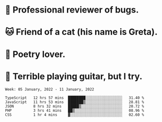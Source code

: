 # 🐛 Professional reviewer of bugs.
# 🐱 Friend of a cat (his name is Greta).
# 📜 Poetry lover.
# 🎸 Terrible playing guitar, but I try.

<!--START_SECTION:waka-->
```text
Week: 05 January, 2022 - 11 January, 2022

TypeScript   12 hrs 57 mins  ████████░░░░░░░░░░░░░░░░░   31.40 % 
JavaScript   11 hrs 53 mins  ███████▒░░░░░░░░░░░░░░░░░   28.81 % 
JSON         8 hrs 32 mins   █████▒░░░░░░░░░░░░░░░░░░░   20.72 % 
PHP          3 hrs 41 mins   ██▒░░░░░░░░░░░░░░░░░░░░░░   08.96 % 
CSS          1 hr 4 mins     ▓░░░░░░░░░░░░░░░░░░░░░░░░   02.60 % 
```
<!--END_SECTION:waka-->
